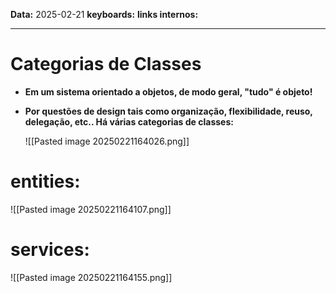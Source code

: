 
**Data:** 2025-02-21
**keyboards:** 
**links internos:** 
___

# Categorias de Classes

- **Em um sistema orientado a objetos, de modo geral, "tudo" é objeto!**


- **Por questões de design tais como organização, flexibilidade, reuso, delegação, etc.. Há várias categorias de classes:**

	![[Pasted image 20250221164026.png]]



# entities:

![[Pasted image 20250221164107.png]]


# services:


![[Pasted image 20250221164155.png]]



